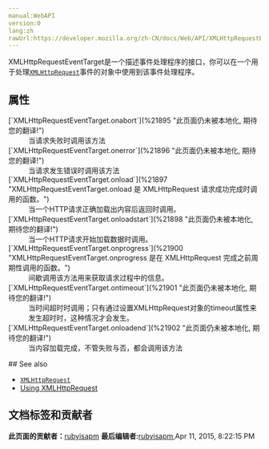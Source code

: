 ```yaml
---
manual:WebAPI
version:0
lang:zh
rawUrl:https://developer.mozilla.org/zh-CN/docs/Web/API/XMLHttpRequestEventTarget
---
```






XMLHttpRequestEventTarget是一个描述事件处理程序的接口，你可以在一个用于处理[`XMLHttpRequest`](%3324 "XMLHttpRequest 是一个 API，它为客户端提供了在客户端和服务器之间传输数据的功能。它提供了一个通过 URL 来获取数据的简单方式，并且不会使整个页面刷新。这使得网页只更新一部分页面而不会打扰到用户。XMLHttpRequest 在 AJAX 中被大量使用。")事件的对象中使用到该事件处理程序。


## 属性<a name="属性"></a>
<dl><dt id=''>[`XMLHttpRequestEventTarget.onabort`](%21895 "此页面仍未被本地化, 期待您的翻译!")</dt><dd>当请求失败时调用该方法</dd><dt id=''>[`XMLHttpRequestEventTarget.onerror`](%21896 "此页面仍未被本地化, 期待您的翻译!")</dt><dd>当请求发生错误时调用该方法</dd><dt id=''>[`XMLHttpRequestEventTarget.onload`](%21897 "XMLHttpRequestEventTarget.onload 是 XMLHttpRequest 请求成功完成时调用的函数。")</dt><dd>当一个HTTP请求正确加载出内容后返回时调用。</dd><dt id=''>[`XMLHttpRequestEventTarget.onloadstart`](%21898 "此页面仍未被本地化, 期待您的翻译!")</dt><dd>当一个HTTP请求开始加载数据时调用。</dd><dt id=''>[`XMLHttpRequestEventTarget.onprogress`](%21900 "XMLHttpRequestEventTarget.onprogress 是在 XMLHttpRequest 完成之前周期性调用的函数。")</dt><dd>间歇调用该方法用来获取请求过程中的信息。</dd><dt id=''>[`XMLHttpRequestEventTarget.ontimeout`](%21901 "此页面仍未被本地化, 期待您的翻译!")</dt><dd>当时间超时时调用；只有通过设置XMLHttpRequest对象的timeout属性来发生超时时，这种情况才会发生。</dd><dt id=''>[`XMLHttpRequestEventTarget.onloadend`](%21902 "此页面仍未被本地化, 期待您的翻译!")</dt><dd>当内容加载完成，不管失败与否，都会调用该方法</dd></dl>
## See also<a name="See_also"></a>

* [`XMLHttpRequest`](%3324 "XMLHttpRequest 是一个 API，它为客户端提供了在客户端和服务器之间传输数据的功能。它提供了一个通过 URL 来获取数据的简单方式，并且不会使整个页面刷新。这使得网页只更新一部分页面而不会打扰到用户。XMLHttpRequest 在 AJAX 中被大量使用。")
* [Using XMLHttpRequest](%21903 "Using XMLHttpRequest")



## 文档标签和贡献者
**此页面的贡献者：**[rubyisapm](%21904 "")
**最后编辑者:**[rubyisapm](%21904 ""),<time>Apr 11, 2015, 8:22:15 PM</time>


